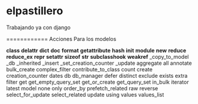 elpastillero
============

Trabajando ya con django


============
Acciones Para los modelos

__class__
__delattr__
__dict__
__doc__
__format__
__getattribute__
__hash__
__init__
__module__
__new__
__reduce__
__reduce_ex__
__repr__
__setattr__
__sizeof__
__str__
__subclasshook__
__weakref__
_copy_to_model
_db
_inherited
_insert
_set_creation_counter
_update
aggregate
all
annotate
bulk_create
complex_filter
contribute_to_class
count
create
creation_counter
dates
db
db_manager
defer
distinct
exclude
exists
extra
filter
get
get_empty_query_set
get_or_create
get_query_set
in_bulk
iterator
latest
model
none
only
order_by
prefetch_related
raw
reverse
select_for_update
select_related
update
using
values
values_list


